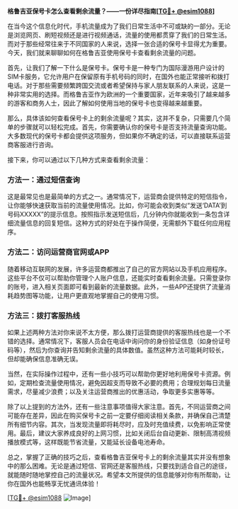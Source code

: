 **格鲁吉亚保号卡怎么查看剩余流量？——一份详尽指南[[TG💪+ @esim1088](https://t.me/s/esim1088)]**

在当今这个信息化时代，手机流量成为了我们日常生活中不可或缺的一部分。无论是浏览网页、刷短视频还是进行视频通话，流量的使用都贯穿了我们的日常生活。而对于那些经常往来于不同国家的人来说，选择一张合适的保号卡显得尤为重要。今天，我们就来聊聊如何在格鲁吉亚使用保号卡查看剩余流量的问题。

首先，让我们了解一下什么是保号卡。保号卡是一种专门为国际漫游用户设计的SIM卡服务，它允许用户在保留原有手机号码的同时，在国外也能正常接听和拨打电话。对于那些需要频繁跨国交流或者希望保持与家人朋友联系的人来说，这是一种非常实用的选择。而格鲁吉亚作为欧洲的一个重要国家，近年来吸引了越来越多的游客和商务人士，因此了解如何使用当地的保号卡也变得越来越重要。

那么，具体该如何查看保号卡上的剩余流量呢？其实，这并不复杂，只需要几个简单的步骤就可以轻松完成。首先，你需要确认你的保号卡是否支持流量查询功能。大多数现代的保号卡都会提供这项服务，但如果你不确定的话，可以直接联系运营商客服进行咨询。

接下来，你可以通过以下几种方式来查看剩余流量：

### 方法一：通过短信查询

这是最常见也是最简单的方式之一。通常情况下，运营商会提供特定的短信指令，让你能够快速获取当前的流量使用情况。比如，你可能会收到类似“发送‘DATA’到号码XXXXX”的提示信息。按照指示发送短信后，几分钟内你就能收到一条包含详细流量信息的回复短信。这种方式的好处在于操作简便，无需额外下载任何应用程序。

### 方法二：访问运营商官网或APP

随着移动互联网的发展，许多运营商都推出了自己的官方网站以及手机应用程序。这些平台不仅可以帮助你管理个人账户信息，还能实时查看剩余流量。只需登录你的账号，进入相关页面即可看到最新的流量数据。此外，一些APP还提供了流量消耗趋势图等功能，让用户更直观地掌握自己的使用习惯。

### 方法三：拨打客服热线

如果上述两种方法对你来说不太方便，那么拨打运营商提供的客服热线也是一个不错的选择。通常情况下，客服人员会在电话中询问你的身份验证信息（如身份证号码等），然后为你查询并告知剩余流量的具体数值。虽然这种方法可能耗时较长，但却能确保信息准确无误。

当然，在实际操作过程中，还有一些小技巧可以帮助你更好地利用保号卡资源。例如，定期检查流量使用情况，避免因超支而导致不必要的费用；合理规划每日流量需求，尽量减少浪费；以及关注运营商推出的优惠活动，争取更多实惠等等。

除了以上提到的方法外，还有一些注意事项值得大家注意。首先，不同运营商之间可能存在差异，因此在购买保号卡之前一定要仔细阅读相关条款，并确保自己清楚所有细节内容。其次，当发现流量即将耗尽时，应及时充值续费，以免影响正常使用。最后，建议大家养成良好的上网习惯，比如关闭后台自动更新、限制高清视频播放模式等，这样既能节省流量，又能延长设备电池寿命。

总之，掌握了正确的技巧之后，查看格鲁吉亚保号卡上的剩余流量其实并没有想象中的那么困难。无论是通过短信、官网还是客服热线，只要找到适合自己的途径，就能随时随地掌控自己的流量状况。希望本文所提供的信息能够对你有所帮助，让你在国外也能畅享无忧通讯体验！

[[TG💪+ @esim1088](https://t.me/s/esim1088) ![Image](https://i.postimg.cc/4NQfJmqS/Snipaste-2025-05-13-00-14-12.png)]